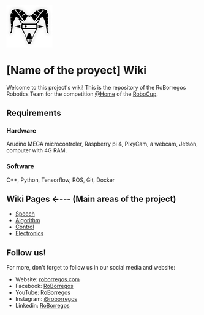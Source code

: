 <img src="./images/roborregos_git_logo.png" width="120" /> 

# [Name of the proyect] Wiki
Welcome to this project's wiki! This is the repository of the RoBorregos Robotics Team for the competition [@Home](https://athome.robocup.org/) of the [RoboCup](https://www.robocup.org/).

## Requirements
### Hardware
Arudino MEGA microcontroler, Raspberry pi 4, PixyCam, a webcam, Jetson, computer with 4G RAM.
### Software
C++, Python, Tensorflow, ROS, Git, Docker
## Wiki Pages ←--- (Main areas of the project)
* [Speech](link)
* [Algorithm](link)
* [Control](link)
* [Electronics](link)
## Follow us!
For more, don't forget to follow us in our social media and website:
* Website: [roborregos.com](http://roborregos.com/)
* Facebook: [RoBorregos](https://www.facebook.com/RoBorregos/)
* YouTube: [RoBorregos](https://www.youtube.com/channel/UCeSvAh96bXA3CcRGc4u7_oA)
* Instagram: [@roborregos](https://www.instagram.com/roborregos/)
* Linkedin: [RoBorregos](https://mx.linkedin.com/company/roborregos)